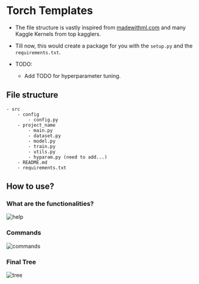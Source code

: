 # Torch Templates

- The file structure is vastly inspired from [madewithml.com](https://madewithml.com/) and many Kaggle Kernels from top kagglers.

- Till now, this would create a package for you with the `setup.py` and the `requirements.txt`.
- TODO:
    - Add TODO for hyperparameter tuning.

## File structure
```
- src
    - config
        - config.py
    - project_name
        - main.py
        - dataset.py
        - model.py
        - train.py
        - utils.py
        - hyparam.py (need to add...)
    - README.md
    - requirements.txt
```

## How to use?

### What are the functionalities?
![help](./images/help.png)

### Commands
![commands](./images/commands.png)

### Final Tree
![tree](./images/tree.png)
